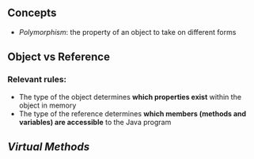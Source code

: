 ## Concepts
* *Polymorphism*: the property of an object to take on different forms
## Object vs Reference
### Relevant rules:
* The type of the object    determines **which properties exist** within the object in memory
* The type of the reference determines **which members (methods and variables) are accessible** to the Java program
## *Virtual Methods*

